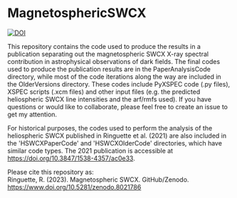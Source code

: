 # MagnetosphericSWCX
[![DOI](https://zenodo.org/badge/651636707.svg)](https://zenodo.org/badge/latestdoi/651636707)

This repository contains the code used to produce the results in a publication separating out the magnetospheric SWCX X-ray spectral contribution in astrophysical observations of dark fields. The final codes used to produce the publication results are in the PaperAnalysisCode directory, while most of the code iterations along the way are included in the OlderVersions directory. These codes include PyXSPEC code (.py files), XSPEC scripts (.xcm files) and other input files (e.g. the predicted heliospheric SWCX line intensities and the arf/rmfs used). 
If you have questions or would like to collaborate, please feel free to create an issue to get my attention. 

For historical purposes, the codes used to perform the analysis of the heliospheric SWCX published in Ringuette et al. (2021) are also included in the 'HSWCXPaperCode' and 'HSWCXOlderCode' directories, which have similar code types. The 2021 publication is accessible at https://doi.org/10.3847/1538-4357/ac0e33.

Please cite this repository as:  
Ringuette, R. (2023). Magnetospheric SWCX. GitHub/Zenodo. https://www.doi.org/10.5281/zenodo.8021786  
